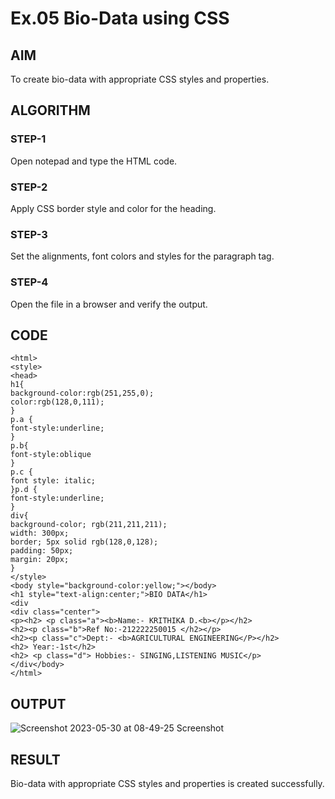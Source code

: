 # Ex.05 Bio-Data using CSS
## AIM
  To create bio-data with appropriate CSS styles and properties.

## ALGORITHM
### STEP-1
  Open notepad and type the HTML code.

### STEP-2
  Apply CSS border style and color for the heading.

### STEP-3
  Set the alignments, font colors and styles for the paragraph tag.

### STEP-4
  Open the file in a browser and verify the output.
  
## CODE
```
<html>
<style>
<head>
h1{
background-color:rgb(251,255,0);
color:rgb(128,0,111);
}
p.a {
font-style:underline;
}
p.b{
font-style:oblique
}
p.c {
font style: italic;
}p.d {
font-style:underline;
}
div{
background-color; rgb(211,211,211);
width: 300px;
border; 5px solid rgb(128,0,128);
padding: 50px;
margin: 20px;
}
</style>
<body style="background-color:yellow;"></body>
<h1 style="text-align:center;">BIO DATA</h1>
<div
<div class="center">
<p><h2> <p class="a"><b>Name:- KRITHIKA D.<b></p></h2>
<h2><p class="b">Ref No:-212222250015 </h2></p>
<h2><p class="c">Dept:- <b>AGRICULTURAL ENGINEERING</P></h2>
<h2> Year:-1st</h2>
<h2> <p class="d"> Hobbies:- SINGING,LISTENING MUSIC</p>
</div</body>
</html>
```


## OUTPUT
![Screenshot 2023-05-30 at 08-49-25 Screenshot](https://github.com/Krithikadini/Ex05_Web-Design/assets/127816336/0d589625-e142-4f26-adfc-c37b02bc726d)


## RESULT
  Bio-data with appropriate CSS styles and properties is created successfully.
